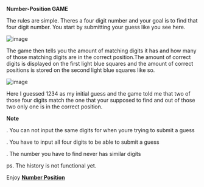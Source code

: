 <strong>Number-Position GAME</strong>

The rules are simple. Theres a four digit number and your goal is to 
find that four digit number. You start by submitting your guess like 
you see here.

![image](https://user-images.githubusercontent.com/74484536/155718254-0f717f1d-11fa-43bc-83d2-bc87a0e41ece.png)

The game then tells you the amount of matching digits it has and how 
many of those matching digits are in the correct position.The amount of 
correct digits is displayed on the first light blue squares and the amount of 
correct positions is stored on the second light blue squares like so.

![image](https://user-images.githubusercontent.com/74484536/155718627-d09bf0fb-3e0d-467b-837f-a9f80acb8ca8.png)

Here I guessed 1234 as my initial guess and the game told me that two
of those four digits match the one that your supposed to find and out 
of those two only one is in the correct position. 

<strong>Note</strong>

. You can not input the same digits for when youre trying to submit a 
guess

. You have to input all four digits to be able to submit a guess 

. The number you have to find never has similar digits 

ps. The history is not functional yet.

Enjoy <strong>[Number Position](https://bereket6244.github.io/NUMP0V2/)</strong>

